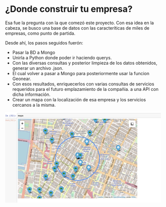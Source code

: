 # ¿Donde construir tu empresa? 
Esa fue la pregunta con la que comezó este proyecto. Con esa idea en la cabeza, se busco una base de datos con las caracteríticas de miles de empresas, como punto de partida.

Desde ahí, los pasos seguidos fuerón:
- Pasar la BD a Mongo
- Unirla a Python donde poder ir haciendo querys.
- Con las diversas consultas y posterior limpieza de los datos obtenidos, generar un archivo .json.
- El cual volver a pasar a Mongo para posteriormente usar la funcion Geonear.
- Con esos resultados, enriquecerlos con varias consultas de servicios requeridos para el futuro emplazamiento de la compañia.
a una API con dicha información.
- Crear un mapa con la localización de esa empresa y los servicios cercanos a la misma. 

<img src="Mapa.png" />
